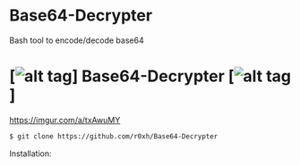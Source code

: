 # Base64-Decrypter
Bash tool to encode/decode base64

# [![alt tag](http://icons.iconarchive.com/icons/dakirby309/simply-styled/32/OS-Linux-icon.png)] Base64-Decrypter [![alt tag](http://icons.iconarchive.com/icons/dakirby309/simply-styled/32/OS-Linux-icon.png)]

https://imgur.com/a/txAwuMY

```bash
$ git clone https://github.com/r0xh/Base64-Decrypter
```

Installation: 

